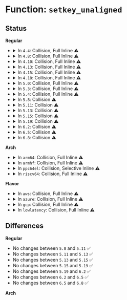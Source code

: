 # Function: <code>setkey_unaligned</code>

## Status
<b>Regular</b>
<ul>
<li>
<details>
<summary>In <code>4.4</code>: Collision, Full Inline ⚠️</summary>

**Collision:** Static-Static Collision

**Inline:** Full

**Transformation:** False

**Instances:**

```
In crypto/cipher.c (ffffffff8139ce85)
Location: crypto/cipher.c:23
Inline: True
Inline callers:
  - crypto/cipher.c:setkey
```
```
In crypto/aead.c (ffffffff8139efed)
Location: crypto/aead.c:31
Inline: True
Inline callers:
  - crypto/aead.c:crypto_aead_setkey
```
```
In crypto/ablkcipher.c (ffffffff813a0308)
Location: crypto/ablkcipher.c:307
Inline: True
Inline callers:
  - crypto/ablkcipher.c:setkey
```
```
In crypto/blkcipher.c (ffffffff813a0c08)
Location: crypto/blkcipher.c:375
Inline: True
Inline callers:
  - crypto/blkcipher.c:setkey
```
</details>
</li>
<li>
<details>
<summary>In <code>4.8</code>: Collision, Full Inline ⚠️</summary>

**Collision:** Static-Static Collision

**Inline:** Full

**Transformation:** False

**Instances:**

```
In crypto/cipher.c (ffffffff813d9d59)
Location: crypto/cipher.c:23
Inline: True
Inline callers:
  - crypto/cipher.c:setkey
```
```
In crypto/aead.c (ffffffff813dbda3)
Location: crypto/aead.c:31
Inline: True
Inline callers:
  - crypto/aead.c:crypto_aead_setkey
```
```
In crypto/ablkcipher.c (ffffffff813dca1c)
Location: crypto/ablkcipher.c:304
Inline: True
Inline callers:
  - crypto/ablkcipher.c:setkey
```
```
In crypto/blkcipher.c (ffffffff813dd48c)
Location: crypto/blkcipher.c:375
Inline: True
Inline callers:
  - crypto/blkcipher.c:setkey
```
</details>
</li>
<li>
<details>
<summary>In <code>4.10</code>: Collision, Full Inline ⚠️</summary>

**Collision:** Static-Static Collision

**Inline:** Full

**Transformation:** False

**Instances:**

```
In crypto/cipher.c (ffffffff813f16b9)
Location: crypto/cipher.c:23
Inline: True
Inline callers:
  - crypto/cipher.c:setkey
```
```
In crypto/aead.c (ffffffff813f3683)
Location: crypto/aead.c:31
Inline: True
Inline callers:
  - crypto/aead.c:crypto_aead_setkey
```
```
In crypto/ablkcipher.c (ffffffff813f42fc)
Location: crypto/ablkcipher.c:304
Inline: True
Inline callers:
  - crypto/ablkcipher.c:setkey
```
```
In crypto/blkcipher.c (ffffffff813f4d5c)
Location: crypto/blkcipher.c:375
Inline: True
Inline callers:
  - crypto/blkcipher.c:setkey
```
</details>
</li>
<li>
<details>
<summary>In <code>4.13</code>: Collision, Full Inline ⚠️</summary>

**Collision:** Static-Static Collision

**Inline:** Full

**Transformation:** False

**Instances:**

```
In crypto/cipher.c (ffffffff813fd939)
Location: crypto/cipher.c:23
Inline: True
Inline callers:
  - crypto/cipher.c:setkey
```
```
In crypto/aead.c (ffffffff813ff9a2)
Location: crypto/aead.c:32
Inline: True
Inline callers:
  - crypto/aead.c:crypto_aead_setkey
```
```
In crypto/ablkcipher.c (ffffffff8140065c)
Location: crypto/ablkcipher.c:305
Inline: True
Inline callers:
  - crypto/ablkcipher.c:setkey
```
```
In crypto/blkcipher.c (ffffffff8140108c)
Location: crypto/blkcipher.c:376
Inline: True
Inline callers:
  - crypto/blkcipher.c:setkey
```
</details>
</li>
<li>
<details>
<summary>In <code>4.15</code>: Collision, Full Inline ⚠️</summary>

**Collision:** Static-Static Collision

**Inline:** Full

**Transformation:** False

**Instances:**

```
In crypto/cipher.c (ffffffff81425ebe)
Location: crypto/cipher.c:23
Inline: True
Inline callers:
  - crypto/cipher.c:setkey
```
```
In crypto/aead.c (ffffffff81427f88)
Location: crypto/aead.c:32
Inline: True
Inline callers:
  - crypto/aead.c:crypto_aead_setkey
```
```
In crypto/ablkcipher.c (ffffffff81428c51)
Location: crypto/ablkcipher.c:305
Inline: True
Inline callers:
  - crypto/ablkcipher.c:setkey
```
```
In crypto/blkcipher.c (ffffffff81429691)
Location: crypto/blkcipher.c:376
Inline: True
Inline callers:
  - crypto/blkcipher.c:setkey
```
</details>
</li>
<li>
<details>
<summary>In <code>4.18</code>: Collision, Full Inline ⚠️</summary>

**Collision:** Static-Static Collision

**Inline:** Full

**Transformation:** False

**Instances:**

```
In crypto/cipher.c (ffffffff81458dce)
Location: crypto/cipher.c:24
Inline: True
Inline callers:
  - crypto/cipher.c:setkey
```
```
In crypto/aead.c (ffffffff8145adc3)
Location: crypto/aead.c:32
Inline: True
Inline callers:
  - crypto/aead.c:crypto_aead_setkey
```
```
In crypto/ablkcipher.c (ffffffff8145ba88)
Location: crypto/ablkcipher.c:300
Inline: True
Inline callers:
  - crypto/ablkcipher.c:setkey
```
```
In crypto/blkcipher.c (ffffffff8145c458)
Location: crypto/blkcipher.c:373
Inline: True
Inline callers:
  - crypto/blkcipher.c:setkey
```
</details>
</li>
<li>
<details>
<summary>In <code>5.0</code>: Collision, Full Inline ⚠️</summary>

**Collision:** Static-Static Collision

**Inline:** Full

**Transformation:** False

**Instances:**

```
In crypto/cipher.c (ffffffff814762be)
Location: crypto/cipher.c:24
Inline: True
Inline callers:
  - crypto/cipher.c:setkey
```
```
In crypto/aead.c (ffffffff8147893e)
Location: crypto/aead.c:32
Inline: True
Inline callers:
  - crypto/aead.c:crypto_aead_setkey
```
```
In crypto/ablkcipher.c (ffffffff81479208)
Location: crypto/ablkcipher.c:300
Inline: True
Inline callers:
  - crypto/ablkcipher.c:setkey
```
```
In crypto/blkcipher.c (ffffffff81479b98)
Location: crypto/blkcipher.c:373
Inline: True
Inline callers:
  - crypto/blkcipher.c:setkey
```
</details>
</li>
<li>
<details>
<summary>In <code>5.3</code>: Collision, Full Inline ⚠️</summary>

**Collision:** Static-Static Collision

**Inline:** Full

**Transformation:** False

**Instances:**

```
In crypto/cipher.c (ffffffff814a4032)
Location: crypto/cipher.c:19
Inline: True
Inline callers:
  - crypto/cipher.c:setkey
```
```
In crypto/aead.c (ffffffff814a6c5e)
Location: crypto/aead.c:27
Inline: True
Inline callers:
  - crypto/aead.c:crypto_aead_setkey
```
```
In crypto/ablkcipher.c (ffffffff814a7845)
Location: crypto/ablkcipher.c:295
Inline: True
Inline callers:
  - crypto/ablkcipher.c:setkey
```
```
In crypto/blkcipher.c (ffffffff814a8325)
Location: crypto/blkcipher.c:368
Inline: True
Inline callers:
  - crypto/blkcipher.c:setkey
```
</details>
</li>
<li>
<details>
<summary>In <code>5.4</code>: Collision, Full Inline ⚠️</summary>

**Collision:** Static-Static Collision

**Inline:** Full

**Transformation:** False

**Instances:**

```
In crypto/cipher.c (ffffffff814bec62)
Location: crypto/cipher.c:19
Inline: True
Inline callers:
  - crypto/cipher.c:setkey
```
```
In crypto/aead.c (ffffffff814c18ce)
Location: crypto/aead.c:27
Inline: True
Inline callers:
  - crypto/aead.c:crypto_aead_setkey
```
```
In crypto/ablkcipher.c (ffffffff814c24c5)
Location: crypto/ablkcipher.c:295
Inline: True
Inline callers:
  - crypto/ablkcipher.c:setkey
```
```
In crypto/blkcipher.c (ffffffff814c2f95)
Location: crypto/blkcipher.c:368
Inline: True
Inline callers:
  - crypto/blkcipher.c:setkey
```
</details>
</li>
<li>
<details>
<summary>In <code>5.8</code>: Collision ⚠️</summary>

```c
int setkey_unaligned(struct crypto_cipher *tfm, const u8 *key, unsigned int keylen);
```

**Collision:** Static-Static Collision

**Inline:** No

**Transformation:** False

**Instances:**

```
In crypto/cipher.c (ffffffff8151f330)
Location: crypto/cipher.c:19
Inline: False
Direct callers:
  - crypto/cipher.c:crypto_cipher_setkey
```
```
In crypto/aead.c (ffffffff81521c50)
Location: crypto/aead.c:22
Inline: False
Direct callers:
  - crypto/aead.c:crypto_aead_setkey
```
**Symbols:**

```
ffffffff8151f330-ffffffff8151f3d7: setkey_unaligned (STB_LOCAL)
ffffffff81521c50-ffffffff81521cf4: setkey_unaligned (STB_LOCAL)
```
</details>
</li>
<li>
<details>
<summary>In <code>5.11</code>: Collision ⚠️</summary>

```c
int setkey_unaligned(struct crypto_cipher *tfm, const u8 *key, unsigned int keylen);
```

**Collision:** Static-Static Collision

**Inline:** No

**Transformation:** False

**Instances:**

```
In crypto/cipher.c (ffffffff8153c190)
Location: crypto/cipher.c:19
Inline: False
Direct callers:
  - crypto/cipher.c:crypto_cipher_setkey
```
```
In crypto/aead.c (ffffffff8153eaa0)
Location: crypto/aead.c:22
Inline: False
Direct callers:
  - crypto/aead.c:crypto_aead_setkey
```
**Symbols:**

```
ffffffff8153c190-ffffffff8153c237: setkey_unaligned (STB_LOCAL)
ffffffff8153eaa0-ffffffff8153eb44: setkey_unaligned (STB_LOCAL)
```
</details>
</li>
<li>
<details>
<summary>In <code>5.13</code>: Collision ⚠️</summary>

```c
int setkey_unaligned(struct crypto_cipher *tfm, const u8 *key, unsigned int keylen);
```

**Collision:** Static-Static Collision

**Inline:** No

**Transformation:** False

**Instances:**

```
In crypto/cipher.c (ffffffff81544880)
Location: crypto/cipher.c:20
Inline: False
Direct callers:
  - crypto/cipher.c:crypto_cipher_setkey
```
```
In crypto/aead.c (ffffffff81547150)
Location: crypto/aead.c:22
Inline: False
Direct callers:
  - crypto/aead.c:crypto_aead_setkey
```
**Symbols:**

```
ffffffff81544880-ffffffff81544928: setkey_unaligned (STB_LOCAL)
ffffffff81547150-ffffffff815471f4: setkey_unaligned (STB_LOCAL)
```
</details>
</li>
<li>
<details>
<summary>In <code>5.15</code>: Collision ⚠️</summary>

```c
int setkey_unaligned(struct crypto_cipher *tfm, const u8 *key, unsigned int keylen);
```

**Collision:** Static-Static Collision

**Inline:** No

**Transformation:** False

**Instances:**

```
In crypto/cipher.c (ffffffff815a5020)
Location: crypto/cipher.c:20
Inline: False
Direct callers:
  - crypto/cipher.c:crypto_cipher_setkey
```
```
In crypto/aead.c (ffffffff815a7930)
Location: crypto/aead.c:22
Inline: False
Direct callers:
  - crypto/aead.c:crypto_aead_setkey
```
**Symbols:**

```
ffffffff815a5020-ffffffff815a50c8: setkey_unaligned (STB_LOCAL)
ffffffff815a7930-ffffffff815a79d4: setkey_unaligned (STB_LOCAL)
```
</details>
</li>
<li>
<details>
<summary>In <code>5.19</code>: Collision ⚠️</summary>

```c
int setkey_unaligned(struct crypto_cipher *tfm, const u8 *key, unsigned int keylen);
```

**Collision:** Static-Static Collision

**Inline:** No

**Transformation:** False

**Instances:**

```
In crypto/cipher.c (ffffffff8164bbc0)
Location: crypto/cipher.c:20
Inline: False
Direct callers:
  - crypto/cipher.c:crypto_cipher_setkey
```
```
In crypto/aead.c (ffffffff8164ec80)
Location: crypto/aead.c:22
Inline: False
Direct callers:
  - crypto/aead.c:crypto_aead_setkey
```
**Symbols:**

```
ffffffff8164bbc0-ffffffff8164bc72: setkey_unaligned (STB_LOCAL)
ffffffff8164ec80-ffffffff8164ed29: setkey_unaligned (STB_LOCAL)
```
</details>
</li>
<li>
<details>
<summary>In <code>6.2</code>: Collision ⚠️</summary>

```c
int setkey_unaligned(struct crypto_cipher *tfm, const u8 *key, unsigned int keylen);
```

**Collision:** Static-Static Collision

**Inline:** No

**Transformation:** False

**Instances:**

```
In crypto/cipher.c (ffffffff81704f40)
Location: crypto/cipher.c:20
Inline: False
Direct callers:
  - crypto/cipher.c:crypto_cipher_setkey
```
```
In crypto/aead.c (ffffffff81708600)
Location: crypto/aead.c:22
Inline: False
Direct callers:
  - crypto/aead.c:crypto_aead_setkey
```
**Symbols:**

```
ffffffff81704f40-ffffffff81704ff2: setkey_unaligned (STB_LOCAL)
ffffffff81708600-ffffffff817086a9: setkey_unaligned (STB_LOCAL)
```
</details>
</li>
<li>
<details>
<summary>In <code>6.5</code>: Collision ⚠️</summary>

```c
int setkey_unaligned(struct crypto_cipher *tfm, const u8 *key, unsigned int keylen);
```

**Collision:** Static-Static Collision

**Inline:** No

**Transformation:** False

**Instances:**

```
In crypto/cipher.c (ffffffff8173f210)
Location: crypto/cipher.c:20
Inline: False
Direct callers:
  - crypto/cipher.c:crypto_cipher_setkey
```
```
In crypto/aead.c (ffffffff81741d70)
Location: crypto/aead.c:32
Inline: False
Direct callers:
  - crypto/aead.c:crypto_aead_setkey
```
**Symbols:**

```
ffffffff8173f210-ffffffff8173f2c2: setkey_unaligned (STB_LOCAL)
ffffffff81741d70-ffffffff81741e19: setkey_unaligned (STB_LOCAL)
```
</details>
</li>
<li>
<details>
<summary>In <code>6.8</code>: Collision ⚠️</summary>

```c
int setkey_unaligned(struct crypto_cipher *tfm, const u8 *key, unsigned int keylen);
```

**Collision:** Static-Static Collision

**Inline:** No

**Transformation:** False

**Instances:**

```
In crypto/cipher.c (ffffffff81780090)
Location: crypto/cipher.c:20
Inline: False
Direct callers:
  - crypto/cipher.c:crypto_cipher_setkey
```
```
In crypto/aead.c (ffffffff81782c50)
Location: crypto/aead.c:32
Inline: False
Direct callers:
  - crypto/aead.c:crypto_aead_setkey
```
**Symbols:**

```
ffffffff81780090-ffffffff81780142: setkey_unaligned (STB_LOCAL)
ffffffff81782c50-ffffffff81782cf9: setkey_unaligned (STB_LOCAL)
```
</details>
</li>
</ul>
<b>Arch</b>
<ul>
<li>
<details>
<summary>In <code>arm64</code>: Collision, Full Inline ⚠️</summary>

**Collision:** Static-Static Collision

**Inline:** Full

**Transformation:** False

**Instances:**

```
In crypto/cipher.c (ffff8000105b7d90)
Location: crypto/cipher.c:19
Inline: True
Inline callers:
  - crypto/cipher.c:setkey
```
```
In crypto/aead.c (ffff8000105bbf8c)
Location: crypto/aead.c:27
Inline: True
Inline callers:
  - crypto/aead.c:crypto_aead_setkey
```
```
In crypto/ablkcipher.c (ffff8000105bc4d8)
Location: crypto/ablkcipher.c:295
Inline: True
Inline callers:
  - crypto/ablkcipher.c:setkey
```
```
In crypto/blkcipher.c (ffff8000105bcfb0)
Location: crypto/blkcipher.c:368
Inline: True
Inline callers:
  - crypto/blkcipher.c:setkey
```
</details>
</li>
<li>
<details>
<summary>In <code>armhf</code>: Collision, Full Inline ⚠️</summary>

**Collision:** Static-Static Collision

**Inline:** Full

**Transformation:** False

**Instances:**

```
In crypto/cipher.c (c0766ac4)
Location: crypto/cipher.c:19
Inline: True
Inline callers:
  - crypto/cipher.c:setkey
```
```
In crypto/aead.c (c076a044)
Location: crypto/aead.c:27
Inline: True
Inline callers:
  - crypto/aead.c:crypto_aead_setkey
```
```
In crypto/ablkcipher.c (c076aaac)
Location: crypto/ablkcipher.c:295
Inline: True
Inline callers:
  - crypto/ablkcipher.c:setkey
```
```
In crypto/blkcipher.c (c076b52c)
Location: crypto/blkcipher.c:368
Inline: True
Inline callers:
  - crypto/blkcipher.c:setkey
```
</details>
</li>
<li>
<details>
<summary>In <code>ppc64el</code>: Collision, Selective Inline ⚠️</summary>

```c
int setkey_unaligned(struct crypto_tfm *tfm, const u8 *key, unsigned int keylen);
```

**Collision:** Static-Static Collision

**Inline:** Selective

**Transformation:** False

**Instances:**

```
In crypto/cipher.c (c00000000073cdb0)
Location: crypto/cipher.c:19
Inline: False
Direct callers:
  - crypto/cipher.c:setkey
```
```
In crypto/aead.c (c0000000007428a0)
Location: crypto/aead.c:27
Inline: True
Inline callers:
  - crypto/aead.c:crypto_aead_setkey
```
```
In crypto/ablkcipher.c (c000000000743b20)
Location: crypto/ablkcipher.c:295
Inline: True
Inline callers:
  - crypto/ablkcipher.c:setkey
```
```
In crypto/blkcipher.c (c000000000744a10)
Location: crypto/blkcipher.c:368
Inline: True
Inline callers:
  - crypto/blkcipher.c:setkey
```
**Symbols:**

```
c00000000073cdb0-c00000000073cea8: setkey_unaligned (STB_LOCAL)
```
</details>
</li>
<li>
<details>
<summary>In <code>riscv64</code>: Collision, Full Inline ⚠️</summary>

**Collision:** Static-Static Collision

**Inline:** Full

**Transformation:** False

**Instances:**

```
In crypto/cipher.c (ffffffe0003fe506)
Location: crypto/cipher.c:19
Inline: True
Inline callers:
  - crypto/cipher.c:setkey
```
```
In crypto/aead.c (ffffffe000401756)
Location: crypto/aead.c:27
Inline: True
Inline callers:
  - crypto/aead.c:crypto_aead_setkey
```
```
In crypto/ablkcipher.c (ffffffe000401da2)
Location: crypto/ablkcipher.c:295
Inline: True
Inline callers:
  - crypto/ablkcipher.c:setkey
```
```
In crypto/blkcipher.c (ffffffe000402706)
Location: crypto/blkcipher.c:368
Inline: True
Inline callers:
  - crypto/blkcipher.c:setkey
```
</details>
</li>
</ul>
<b>Flavor</b>
<ul>
<li>
<details>
<summary>In <code>aws</code>: Collision, Full Inline ⚠️</summary>

**Collision:** Static-Static Collision

**Inline:** Full

**Transformation:** False

**Instances:**

```
In crypto/cipher.c (ffffffff814b7242)
Location: crypto/cipher.c:19
Inline: True
Inline callers:
  - crypto/cipher.c:setkey
```
```
In crypto/aead.c (ffffffff814b9eae)
Location: crypto/aead.c:27
Inline: True
Inline callers:
  - crypto/aead.c:crypto_aead_setkey
```
```
In crypto/ablkcipher.c (ffffffff814baaa5)
Location: crypto/ablkcipher.c:295
Inline: True
Inline callers:
  - crypto/ablkcipher.c:setkey
```
```
In crypto/blkcipher.c (ffffffff814bb575)
Location: crypto/blkcipher.c:368
Inline: True
Inline callers:
  - crypto/blkcipher.c:setkey
```
</details>
</li>
<li>
<details>
<summary>In <code>azure</code>: Collision, Full Inline ⚠️</summary>

**Collision:** Static-Static Collision

**Inline:** Full

**Transformation:** False

**Instances:**

```
In crypto/cipher.c (ffffffff814a7c62)
Location: crypto/cipher.c:19
Inline: True
Inline callers:
  - crypto/cipher.c:setkey
```
```
In crypto/aead.c (ffffffff814aa8ce)
Location: crypto/aead.c:27
Inline: True
Inline callers:
  - crypto/aead.c:crypto_aead_setkey
```
```
In crypto/ablkcipher.c (ffffffff814ab4c5)
Location: crypto/ablkcipher.c:295
Inline: True
Inline callers:
  - crypto/ablkcipher.c:setkey
```
```
In crypto/blkcipher.c (ffffffff814abf95)
Location: crypto/blkcipher.c:368
Inline: True
Inline callers:
  - crypto/blkcipher.c:setkey
```
</details>
</li>
<li>
<details>
<summary>In <code>gcp</code>: Collision, Full Inline ⚠️</summary>

**Collision:** Static-Static Collision

**Inline:** Full

**Transformation:** False

**Instances:**

```
In crypto/cipher.c (ffffffff814b32d2)
Location: crypto/cipher.c:19
Inline: True
Inline callers:
  - crypto/cipher.c:setkey
```
```
In crypto/aead.c (ffffffff814b5f3e)
Location: crypto/aead.c:27
Inline: True
Inline callers:
  - crypto/aead.c:crypto_aead_setkey
```
```
In crypto/ablkcipher.c (ffffffff814b6b35)
Location: crypto/ablkcipher.c:295
Inline: True
Inline callers:
  - crypto/ablkcipher.c:setkey
```
```
In crypto/blkcipher.c (ffffffff814b7605)
Location: crypto/blkcipher.c:368
Inline: True
Inline callers:
  - crypto/blkcipher.c:setkey
```
</details>
</li>
<li>
<details>
<summary>In <code>lowlatency</code>: Collision, Full Inline ⚠️</summary>

**Collision:** Static-Static Collision

**Inline:** Full

**Transformation:** False

**Instances:**

```
In crypto/cipher.c (ffffffff814cbd52)
Location: crypto/cipher.c:19
Inline: True
Inline callers:
  - crypto/cipher.c:setkey
```
```
In crypto/aead.c (ffffffff814ce9de)
Location: crypto/aead.c:27
Inline: True
Inline callers:
  - crypto/aead.c:crypto_aead_setkey
```
```
In crypto/ablkcipher.c (ffffffff814cf5c5)
Location: crypto/ablkcipher.c:295
Inline: True
Inline callers:
  - crypto/ablkcipher.c:setkey
```
```
In crypto/blkcipher.c (ffffffff814d00e5)
Location: crypto/blkcipher.c:368
Inline: True
Inline callers:
  - crypto/blkcipher.c:setkey
```
</details>
</li>
</ul>

## Differences
<b>Regular</b>
<ul>
<li>
No changes between <code>5.8</code> and <code>5.11</code> ✅
</li>
<li>
No changes between <code>5.11</code> and <code>5.13</code> ✅
</li>
<li>
No changes between <code>5.13</code> and <code>5.15</code> ✅
</li>
<li>
No changes between <code>5.15</code> and <code>5.19</code> ✅
</li>
<li>
No changes between <code>5.19</code> and <code>6.2</code> ✅
</li>
<li>
No changes between <code>6.2</code> and <code>6.5</code> ✅
</li>
<li>
No changes between <code>6.5</code> and <code>6.8</code> ✅
</li>
</ul>
<b>Arch</b>
<ul>
</ul>
